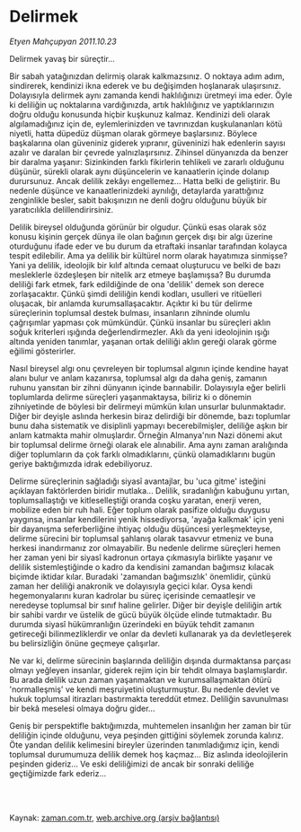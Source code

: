 # Delirmek

*Etyen Mahçupyan 2011.10.23*

<td class="columnist-detail">
<p>Delirmek yavaş bir süreçtir...</p>
<p>
<div id="haberMetinDiv">
<p>Bir sabah yatağınızdan delirmiş olarak kalkmazsınız. O noktaya adım adım, sindirerek, kendinizi ikna ederek ve bu değişimden hoşlanarak ulaşırsınız. Dolayısıyla delirmek aynı zamanda kendi haklılığınızı üretmeyi ima eder. Öyle ki deliliğin uç noktalarına vardığınızda, artık haklılığınız ve yaptıklarınızın doğru olduğu konusunda hiçbir kuşkunuz kalmaz. Kendinizi deli olarak algılamadığınız için de, eylemlerinizden ve tavrınızdan kuşkulananları kötü niyetli, hatta düpedüz düşman olarak görmeye başlarsınız. Böylece başkalarına olan güveniniz giderek yıpranır, güveninizi hak edenlerin sayısı azalır ve daralan bir çevrede yalnızlaşırsınız. Zihinsel dünyanızda da benzer bir daralma yaşanır: Sizinkinden farklı fikirlerin tehlikeli ve zararlı olduğunu düşünür, sürekli olarak aynı düşüncelerin ve kanaatlerin içinde dolanıp durursunuz. Ancak delilik zekâyı engellemez... Hatta belki de geliştirir. Bu nedenle düşünce ve kanaatlerinizdeki aynılığı, detaylarda yarattığınız zenginlikle besler, sabit bakışınızın ne denli doğru olduğunu büyük bir yaratıcılıkla delillendirirsiniz.
<p>Delilik bireysel olduğunda görünür bir olgudur. Çünkü esas olarak söz konusu kişinin gerçek dünya ile olan bağının gerçek dışı bir algı üzerine oturduğunu ifade eder ve bu durum da etraftaki insanlar tarafından kolayca tespit edilebilir. Ama ya delilik bir kültürel norm olarak hayatımıza sinmişse? Yani ya delilik, ideolojik bir kılıf altında cemaat oluşturucu ve belki de bazı mesleklerle özdeşleşen bir nitelik arz etmeye başlamışsa? Bu durumda deliliği fark etmek, fark edildiğinde de ona 'delilik' demek son derece zorlaşacaktır. Çünkü şimdi deliliğin kendi kodları, usulleri ve ritüelleri oluşacak, bir anlamda kurumsallaşacaktır. Açıktır ki bu tür delirme süreçlerinin toplumsal destek bulması, insanların zihninde olumlu çağrışımlar yapması çok mümkündür. Çünkü insanlar bu süreçleri aklın soğuk kriterleri ışığında değerlendirmezler. Aklı da yeni ideolojinin ışığı altında yeniden tanımlar, yaşanan ortak deliliği aklın gereği olarak görme eğilimi gösterirler.
<p>Nasıl bireysel algı onu çevreleyen bir toplumsal algının içinde kendine hayat alanı bulur ve anlam kazanırsa, toplumsal algı da daha geniş, zamanın ruhunu yansıtan bir zihni dünyanın içinde barınabilir. Dolayısıyla eğer belirli toplumlarda delirme süreçleri yaşanmaktaysa, biliriz ki o dönemin zihniyetinde de böylesi bir delirmeyi mümkün kılan unsurlar bulunmaktadır. Diğer bir deyişle aslında herkesin biraz delirdiği bir dönemde, bazı toplumlar bunu daha sistematik ve disiplinli yapmayı becerebilmişler, deliliğe aşkın bir anlam katmakta mahir olmuşlardır. Örneğin Almanya'nın Nazi dönemi akut bir toplumsal delirme örneği olarak ele alınabilir. Ama aynı zaman aralığında diğer toplumların da çok farklı olmadıklarını, çünkü olamadıklarını bugün geriye baktığımızda idrak edebiliyoruz. 
<p>Delirme süreçlerinin sağladığı siyasî avantajlar, bu 'uca gitme' isteğini açıklayan faktörlerden biridir mutlaka... Delilik, sıradanlığın kabuğunu yırtan, toplumsallaştığı ve kitleselleştiği oranda coşku yaratan, enerji veren, mobilize eden bir ruh hali. Eğer toplum olarak pasifize olduğu duygusu yaygınsa, insanlar kendilerini yenik hissediyorsa, 'ayağa kalkmak' için yeni bir dayanışma seferberliğine ihtiyaç olduğu düşüncesi yerleşmekteyse, delirme sürecini bir toplumsal şahlanış olarak tasavvur etmeniz ve buna herkesi inandırmanız zor olmayabilir. Bu nedenle delirme süreçleri hemen her zaman yeni bir siyasî kadronun ortaya çıkmasıyla birlikte yaşanır ve delilik sistemleştiğinde o kadro da kendisini zamandan bağımsız kılacak biçimde iktidar kılar. Buradaki 'zamandan bağımsızlık' önemlidir, çünkü zaman her deliliği anakronik ve dolayısıyla geçici kılar. Oysa kendi hegemonyalarını kuran kadrolar bu süreç içerisinde cemaatleşir ve neredeyse toplumsal bir sınıf haline gelirler. Diğer bir deyişle deliliğin artık bir sahibi vardır ve üstelik de gücü büyük ölçüde elinde tutmaktadır. Bu durumda siyasî hükümranlığın üzerindeki en büyük tehdit zamanın getireceği bilinmezliklerdir ve onlar da devleti kullanarak ya da devletleşerek bu belirsizliğin önüne geçmeye çalışırlar. 
<p>Ne var ki, delirme sürecinin başlarında deliliğin dışında durmaktansa parçası olmayı yeğleyen insanlar, giderek rejim için bir tehdit olmaya başlamışlardır. Bu arada delilik uzun zaman yaşanmaktan ve kurumsallaşmaktan ötürü 'normalleşmiş' ve kendi meşruiyetini oluşturmuştur. Bu nedenle devlet ve hukuk toplumsal itirazları bastırmakta tereddüt etmez. Deliliğin savunulması bir bekâ meselesi olmaya doğru gider...
<p>Geniş bir perspektifle baktığımızda, muhtemelen insanlığın her zaman bir tür deliliğin içinde olduğunu, veya peşinden gittiğini söylemek zorunda kalırız. Öte yandan delilik kelimesini bireyler üzerinden tanımladığımız için, kendi toplumsal durumumuza delilik demek hoş kaçmaz... Biz aslında ideolojilerin peşinden gideriz... Ve eski deliliğimizi de ancak bir sonraki deliliğe geçtiğimizde fark ederiz... </p></p></p></p></p></p></div>
</p>


<p><br>
		 </br></p></td>

Kaynak: [zaman.com.tr](http://zaman.com.tr/yazar.do?yazino=1193842), [web.archive.org (arşiv bağlantısı)](http://web.archive.org/web/20111225140354/http://www.zaman.com.tr:80/yazar.do?yazino=1193842)
